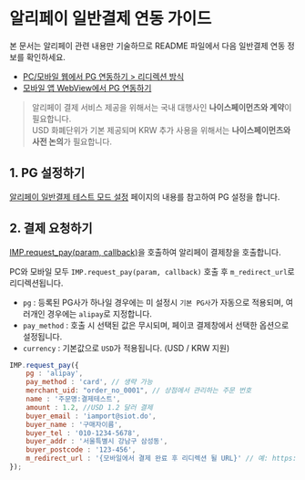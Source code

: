 # 알리페이 일반결제 연동 가이드

본 문서는 알리페이 관련 내용만 기술하므로 README 파일에서 다음 일반결제 연동 정보를 확인하세요.

- [PC/모바일 웹에서 PG 연동하기 > 리디렉션 방식](../README.md#redirect)
- [모바일 앱 WebView에서 PG 연동하기](../README.md#webview)

> 알리페이 결제 서비스 제공을 위해서는 국내 대행사인 **나이스페이먼츠와 계약**이 필요합니다.   
> USD 화폐단위가 기본 제공되며 KRW 추가 사용을 위해서는 **나이스페이먼츠와 사전 논의**가 필요합니다.

## 1. PG 설정하기

<a href="https://guide.iamport.kr/f73c2a59-2fc3-4ea5-9765-6ff341e48916" target="_blank">알리페이 일반결제 테스트 모드 설정</a> 페이지의 내용를 참고하여 PG 설정을 합니다.

## 2. 결제 요청하기

[IMP.request_pay(param, callback)](https://docs.iamport.kr/sdk/javascript-sdk#request_pay)을 호출하여 알리페이 결제창을 호출합니다.

PC와 모바일 모두 `IMP.request_pay(param, callback)` 호출 후 `m_redirect_url`로 리디렉션됩니다.

- `pg` : 등록된 PG사가 하나일 경우에는 미 설정시 `기본 PG사`가 자동으로 적용되며, 여러개인 경우에는 `alipay`로 지정합니다.
- `pay_method` : 호출 시 선택된 값은 무시되며, 페이코 결제창에서 선택한 옵션으로 설정됩니다.
- `currency` : 기본값으로 `USD`가 적용됩니다. (USD / KRW 지원)

```javascript
IMP.request_pay({
    pg : 'alipay',
    pay_method : 'card', // 생략 가능
    merchant_uid: "order_no_0001", // 상점에서 관리하는 주문 번호
    name : '주문명:결제테스트',
    amount : 1.2, //USD 1.2 달러 결제
    buyer_email : 'iamport@siot.do',
    buyer_name : '구매자이름',
    buyer_tel : '010-1234-5678',
    buyer_addr : '서울특별시 강남구 삼성동',
    buyer_postcode : '123-456',
    m_redirect_url : '{모바일에서 결제 완료 후 리디렉션 될 URL}' // 예: https://www.my-service.com/payments/complete/mobile
});
```


